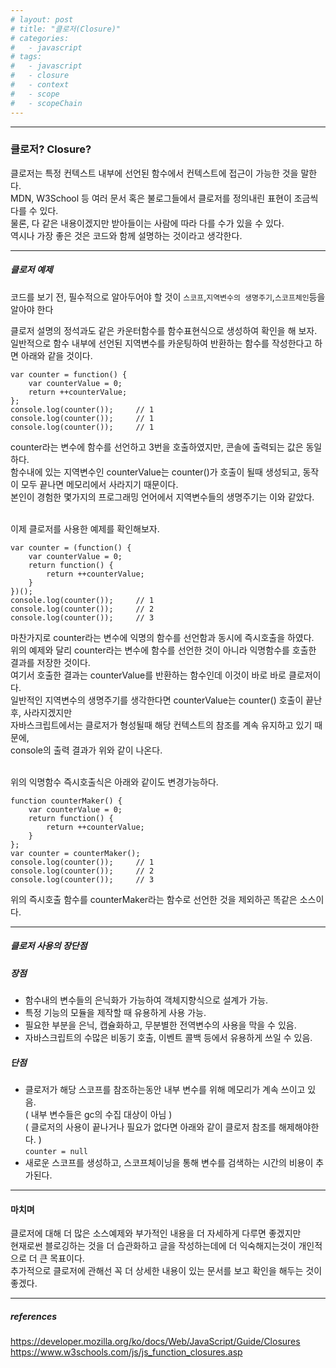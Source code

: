 ```yaml
---
# layout: post
# title: "클로저(Closure)"
# categories:
#   - javascript
# tags:
#   - javascript
#   - closure
#   - context
#   - scope
#   - scopeChain
---
```


<hr/>

### 클로저? Closure?

클로저는 특정 컨텍스트 내부에 선언된 함수에서 컨텍스트에 접근이 가능한 것을 말한다.<br/>
MDN, W3School 등 여러 문서 혹은 불로그들에서 클로저를 정의내린 표현이 조금씩 다를 수 있다.<br/>
물론, 다 같은 내용이겠지만 받아들이는 사람에 따라 다를 수가 있을 수 있다.<br/>
역시나 가장 좋은 것은 코드와 함께 설명하는 것이라고 생각한다.<br/>

<hr/>

##### <a name="counterExample"></a>클로저 예제

코드를 보기 전, 필수적으로 알아두어야 할 것이 `스코프`,`지역변수의 생명주기`,`스코프체인`등을 알아야 한다<br/>

클로저 설명의 정석과도 같은 카운터함수를 함수표현식으로 생성하여 확인을 해 보자.<br/>
일반적으로 함수 내부에 선언된 지역변수를 카운팅하여 반환하는 함수를 작성한다고 하면 아래와 같을 것이다.<br/>

```
var counter = function() {
    var counterValue = 0;
    return ++counterValue;
};
console.log(counter());     // 1
console.log(counter());     // 1
console.log(counter());     // 1
```

counter라는 변수에 함수를 선언하고 3번을 호출하였지만, 콘솔에 출력되는 값은 동일하다.<br/>
함수내에 있는 지역변수인 counterValue는 counter()가 호출이 될때 생성되고, 동작이 모두 끝나면 메모리에서 사라지기 때문이다.<br/>
본인이 경험한 몇가지의 프로그래밍 언어에서 지역변수들의 생명주기는 이와 같았다.<br/><br/>

이제 클로저를 사용한 예제를 확인해보자.<br/>

```
var counter = (function() {
    var counterValue = 0;
    return function() {
        return ++counterValue;
    }
})();
console.log(counter());     // 1
console.log(counter());     // 2
console.log(counter());     // 3
```

마찬가지로 counter라는 변수에 익명의 함수를 선언함과 동시에 즉시호출을 하였다.<br/>
위의 예제와 달리 counter라는 변수에 함수를 선언한 것이 아니라 익명함수를 호출한 결과를 저장한 것이다.<br/>
여기서 호출한 결과는 counterValue를 반환하는 함수인데 이것이 바로 바로 클로저이다.<br/>
일반적인 지역변수의 생명주기를 생각한다면 counterValue는 counter() 호출이 끝난 후, 사라지겠지만<br/>
자바스크립트에서는 클로저가 형성될때 해당 컨텍스트의 참조를 계속 유지하고 있기 때문에,<br/>
console의 출력 결과가 위와 같이 나온다.<br/><br/>

위의 익명함수 즉시호출식은 아래와 같이도 변경가능하다.<br/>

```
function counterMaker() {
    var counterValue = 0;
    return function() {
        return ++counterValue;
    }
};
var counter = counterMaker();
console.log(counter());     // 1
console.log(counter());     // 2
console.log(counter());     // 3
```

위의 즉시호출 함수를 counterMaker라는 함수로 선언한 것을 제외하곤 똑같은 소스이다.<br/>

<hr/>

##### <a name="counterUse"></a>클로저 사용의 장단점

##### 장점

- 함수내의 변수들의 은닉화가 가능하여 객체지향식으로 설계가 가능.
- 특정 기능의 모듈을 제작할 때 유용하게 사용 가능.
- 필요한 부분을 은닉, 캡슐화하고, 무분별한 전역변수의 사용을 막을 수 있음.
- 자바스크립트의 수많은 비동기 호출, 이벤트 콜백 등에서 유용하게 쓰일 수 있음.
  <br/>

##### 단점

- 클로저가 해당 스코프를 참조하는동안 내부 변수를 위해 메모리가 계속 쓰이고 있음.<br/>
  ( 내부 변수들은 gc의 수집 대상이 아님 )<br/>
  ( 클로저의 사용이 끝나거나 필요가 없다면 아래와 같이 클로저 참조를 해제해야한다. )<br/>
  `counter = null`<br/>
- 새로운 스코프를 생성하고, 스코프체이닝을 통해 변수를 검색하는 시간의 비용이 추가된다.
<hr/>

#### 마치며

클로저에 대해 더 많은 소스예제와 부가적인 내용을 더 자세하게 다루면 좋겠지만<br/>
현재로썬 블로깅하는 것을 더 습관화하고 글을 작성하는데에 더 익숙해지는것이 개인적으로 더 큰 목표이다.<br/>
추가적으로 클로저에 관해선 꼭 더 상세한 내용이 있는 문서를 보고 확인을 해두는 것이 좋겠다.<br/>

<hr/>

##### references

https://developer.mozilla.org/ko/docs/Web/JavaScript/Guide/Closures<br/>
https://www.w3schools.com/js/js_function_closures.asp<br/>

